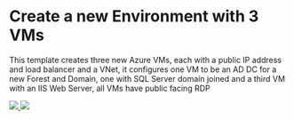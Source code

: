 # Create a new Environment with 3 VMs

This template creates three new Azure VMs, each with a public IP address and load balancer and a VNet, it configures one VM to be an AD DC for a new Forest and Domain, one with SQL Server domain joined and a third VM with an IIS Web Server, all VMs have public facing RDP

<a href="https://portal.azure.com/#create/Microsoft.Template/uri/https://raw.githubusercontent.com/nikkh/CitrixCloudInfrastructure/master/CitrixCloudInfrastructure/Templates/BuildResourceLocation.json" target="_blank">
    <img src="http://azuredeploy.net/deploybutton.png"/>
</a>
<a href="http://armviz.io/#/?load=https://raw.githubusercontent.com/nikkh/CitrixCloudInfrastructure/master/CitrixCloudInfrastructure/Templates/BuildResourceLocation.json" target="_blank">
    <img src="http://armviz.io/visualizebutton.png"/>
</a>
